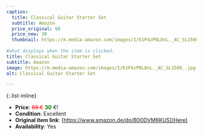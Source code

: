 ```yaml
---
caption:
  title: Classical Guitar Starter Set 
  subtitle: Amazon
  price_original: 68
  price_new: 30
  thumbnail: https://m.media-amazon.com/images/I/61P4zPNL8nL._AC_SL1500_.jpg
  
#what displays when the item is clicked:
title: Classical Guitar Starter Set 
subtitle: Amazon
image: https://m.media-amazon.com/images/I/61P4zPNL8nL._AC_SL1500_.jpg
alt: Classical Guitar Starter Set 

---
```

{:.list-inline} 
- **Price**: <span style="color:red"><del>68 €</del></span> <span style="color:green">**30**</span> €!
- **Condition**: Excellent
- **Original item link**: [https://www.amazon.de/dp/B00DVM6KUS](Here)
- **Availability**: Yes
